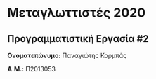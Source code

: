 # Μεταγλωττιστές 2020
## Προγραμματιστική Εργασία #2

**Ονοματεπώνυμο:** Παναγιώτης Κορμπάς

**Α.Μ.:** Π2013053


